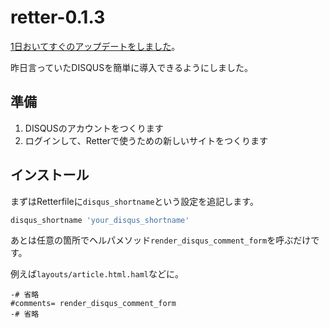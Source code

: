 # retter-0.1.3

[1日おいてすぐのアップデートをしました](https://github.com/hibariya/retter)。

昨日言っていたDISQUSを簡単に導入できるようにしました。


## 準備

1. DISQUSのアカウントをつくります
2. ログインして、Retterで使うための新しいサイトをつくります

## インストール

まずはRetterfileに`disqus_shortname`という設定を追記します。

~~~~ruby
disqus_shortname 'your_disqus_shortname'
~~~~

あとは任意の箇所でヘルパメソッド`render_disqus_comment_form`を呼ぶだけです。

例えば`layouts/article.html.haml`などに。

~~~~haml
-# 省略
#comments= render_disqus_comment_form
-# 省略
~~~~

